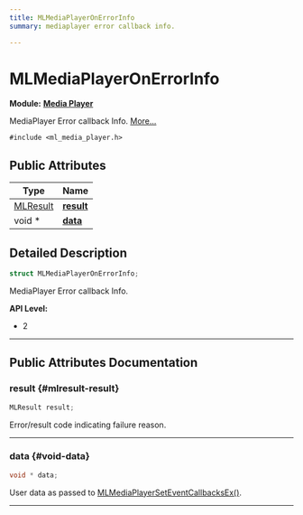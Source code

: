 ```yaml
---
title: MLMediaPlayerOnErrorInfo
summary: mediaplayer error callback info. 

---
```


# MLMediaPlayerOnErrorInfo

**Module:** **[Media Player](/versioned_docs/version-14-Jun-2023/api-ref/api/Modules/group___media_player/group___media_player.md)**



MediaPlayer Error callback Info.  [More...](#detailed-description)


`#include <ml_media_player.h>`

## Public Attributes

| Type           | Name           |
| -------------- | -------------- |
| [MLResult](/versioned_docs/version-14-Jun-2023/api-ref/api/Modules/group___platform/group___platform.md#int32-t-mlresult) | **[result](/versioned_docs/version-14-Jun-2023/api-ref/api/Modules/group___media_player/struct_m_l_media_player_on_error_info.md#mlresult-result)**  |
| void * | **[data](/versioned_docs/version-14-Jun-2023/api-ref/api/Modules/group___media_player/struct_m_l_media_player_on_error_info.md#void-data)**  |

## Detailed Description

```cpp
struct MLMediaPlayerOnErrorInfo;
```

MediaPlayer Error callback Info. 




**API Level:**
  * 2




-----------
## Public Attributes Documentation

### result {#mlresult-result}

```cpp
MLResult result;
```


Error/result code indicating failure reason. 





-----------

### data {#void-data}

```cpp
void * data;
```


User data as passed to [MLMediaPlayerSetEventCallbacksEx()](/versioned_docs/version-14-Jun-2023/api-ref/api/Modules/group___media_player/group___media_player.md#mlresult-mlmediaplayerseteventcallbacksex). 





-----------

